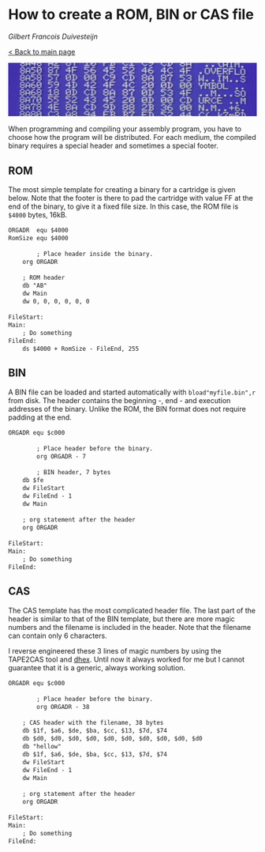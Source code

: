 # How to create a ROM, BIN or CAS file

_Gilbert Francois Duivesteijn_

[< Back to main page](index.html)

![](assets/images/02_rombincas_header.jpg)

When programming and compiling your assembly program, you have to choose how the program will be distributed. For each medium, the compiled binary requires a special header and sometimes a special footer. 

## ROM

The most simple template for creating a binary for a cartridge is given below. Note that the footer is there to pad the cartridge with value FF at the end of the binary, to give it a fixed file size. In this case, the ROM file is `$4000` bytes, 16kB.

```assembly
ORGADR  equ $4000
RomSize equ $4000

		; Place header inside the binary.
    org ORGADR
    
    ; ROM header
    db "AB"
    dw Main
    dw 0, 0, 0, 0, 0, 0

FileStart:
Main:
    ; Do something
FileEnd:
    ds $4000 + RomSize - FileEnd, 255
```

## BIN

A BIN file can be loaded and started automatically with `bload"myfile.bin",r` from disk. The header contains the beginning -, end -  and execution addresses of the binary. Unlike the ROM, the BIN format does not require padding at the end.

```assembly
ORGADR equ $c000

		; Place header before the binary.
		org ORGADR - 7
		
		; BIN header, 7 bytes
    db $fe
    dw FileStart
    dw FileEnd - 1
    dw Main
    
    ; org statement after the header
    org ORGADR

FileStart:
Main:
    ; Do something
FileEnd:
```

## CAS

The CAS template has the most complicated header file. The last part of the header is similar to that of the BIN template, but there are more magic numbers and the filename is included in the header. Note that the filename can contain only 6 characters.

I reverse engineered these 3 lines of magic numbers by using the TAPE2CAS tool and [dhex](http://www.dettus.net/dhex/).  Until now it always worked for me but I cannot guarantee that it is a generic, always working solution.

```assembly
ORGADR equ $c000

		; Place header before the binary.
		org ORGADR - 38
    
    ; CAS header with the filename, 38 bytes
    db $1f, $a6, $de, $ba, $cc, $13, $7d, $74
    db $d0, $d0, $d0, $d0, $d0, $d0, $d0, $d0, $d0, $d0
    db "hellow"
    db $1f, $a6, $de, $ba, $cc, $13, $7d, $74
    dw FileStart
    dw FileEnd - 1
    dw Main

    ; org statement after the header
    org ORGADR

FileStart:
Main:
    ; Do something
FileEnd:
```

